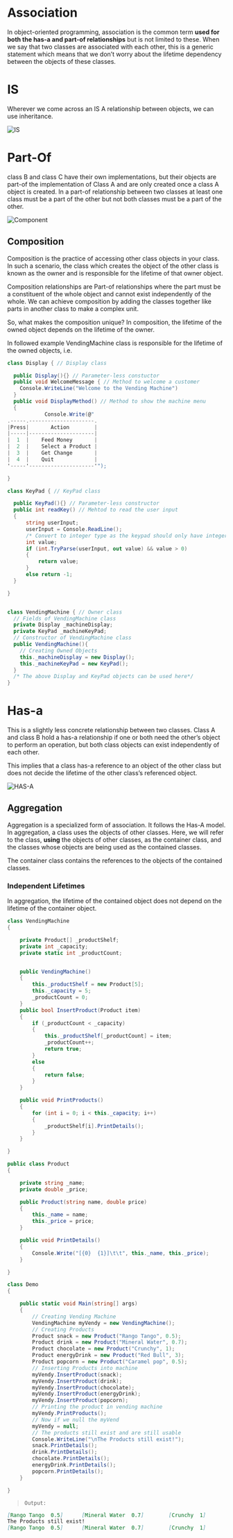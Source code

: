 
# Association

In object-oriented programming, association is the common term **used for both the has-a and part-of relationships** but is not limited to these. When we say that two classes are associated with each other, this is a generic statement which means that we don’t worry about the lifetime dependency between the objects of these classes.

# IS

Wherever we come across an IS A relationship between objects, we can use inheritance.

![IS](../../../../../assets/attachments/oop/is.jpg)

# Part-Of

class B and class C have their own implementations, but their objects are part-of the implementation of Class A and are only created once a class A object is created.
In a part-of relationship between two classes at least one class must be a part of the other but not both classes must be a part of the other.

![Component](../../../../../assets/attachments/oop/component.jpg)

## Composition
Composition is the practice of accessing other class objects in your class. In such a scenario, the class which creates the object of the other class is known as the owner and is responsible for the lifetime of that owner object.

Composition relationships are Part-of relationships where the part must be a constituent of the whole object and cannot exist independently of the whole. We can achieve composition by adding the classes together like parts in another class to make a complex unit.

So, what makes the composition unique?
In composition, the lifetime of the owned object depends on the lifetime of the owner.

In followed example VendingMachine class is responsible for the lifetime of the owned objects, i.e.

```c#
class Display { // Display class

  public Display(){} // Parameter-less constuctor
  public void WelcomeMessage { // Method to welcome a customer
    Console.WriteLine("Welcome to the Vending Machine")
  }
  public void DisplayMethod() // Method to show the machine menu
  {
            Console.Write(@"
.-----.---------------------.
|Press|       Action        |
|-----|---------------------|
|  1  |    Feed Money       |
|  2  |    Select a Product |
|  3  |    Get Change       |
|  4  |    Quit             |
'-----'---------------------'");

}

class KeyPad { // KeyPad class

  public KeyPad(){} // Parameter-less constructor
  public int readKey() // Mehtod to read the user input
  {
      string userInput;
      userInput = Console.ReadLine();
      /* Convert to integer type as the keypad should only have integer inputs */
      int value;
      if (int.TryParse(userInput, out value) && value > 0)
      {
          return value;
      }
      else return -1;
  }

}


class VendingMachine { // Owner class
  // Fields of VendingMachine class
  private Display _machineDisplay; 
  private KeyPad _machineKeyPad;
  // Constructor of VendingMachine class
  public VendingMachine(){
    // Creating Owned Objects
    this._machineDisplay = new Display();
    this._machineKeyPad = new KeyPad();
  }
  /* The above Display and KeyPad objects can be used here*/
}
```

# Has-a

This is a slightly less concrete relationship between two classes. Class A and class B hold a has-a relationship if one or both need the other’s object to perform an operation, but both class objects can exist independently of each other.

This implies that a class has-a reference to an object of the other class but does not decide the lifetime of the other class’s referenced object.

![HAS-A](../../../../../assets/attachments/oop/has-a.jpg)

## Aggregation 
Aggregation is a specialized form of association. It follows the Has-A model. In aggregation, a class uses the objects of other classes. Here, we will refer to the class, **using** the objects of other classes, as the container class, and the classes whose objects are being used as the contained classes.

The container class contains the references to the objects of the contained classes.

### Independent Lifetimes
In aggregation, the lifetime of the contained object does not depend on the lifetime of the container object.

```c#
class VendingMachine
{

    private Product[] _productShelf;
    private int _capacity;
    private static int _productCount;


    public VendingMachine()
    {
        this._productShelf = new Product[5];
        this._capacity = 5;
        _productCount = 0;
    }
    public bool InsertProduct(Product item)
    {
        if (_productCount < _capacity)
        {
            this._productShelf[_productCount] = item;
            _productCount++;
            return true;
        }
        else
        {
            return false;
        }
    }

    public void PrintProducts()
    {
        for (int i = 0; i < this._capacity; i++)
        {
            _productShelf[i].PrintDetails();
        }
    }

}

public class Product
{

    private string _name;
    private double _price;

    public Product(string name, double price)
    {
        this._name = name;
        this._price = price;
    }

    public void PrintDetails()
    {
        Console.Write("[{0}  {1}]\t\t", this._name, this._price);
    }

}

class Demo
{

    public static void Main(string[] args)
    {
        // Creating Vending Machine
        VendingMachine myVendy = new VendingMachine();
        // Creating Products
        Product snack = new Product("Rango Tango", 0.5);
        Product drink = new Product("Mineral Water", 0.7);
        Product chocolate = new Product("Crunchy", 1);
        Product energyDrink = new Product("Red Bull", 3);
        Product popcorn = new Product("Caramel pop", 0.5);
        // Inserting Products into machine
        myVendy.InsertProduct(snack);
        myVendy.InsertProduct(drink);
        myVendy.InsertProduct(chocolate);
        myVendy.InsertProduct(energyDrink);
        myVendy.InsertProduct(popcorn);
        // Printing the product in vending machine
        myVendy.PrintProducts();
        // Now if we null the myVend
        myVendy = null;
        // The products still exist and are still usable
        Console.WriteLine("\nThe Products still exist!");
        snack.PrintDetails();
        drink.PrintDetails();
        chocolate.PrintDetails();
        energyDrink.PrintDetails();
        popcorn.PrintDetails();
    }

}
```

> `Output:`

```md
[Rango Tango  0.5]		[Mineral Water  0.7]		[Crunchy  1]		[Red Bull  3]		[Caramel pop  0.5]		
The Products still exist!
[Rango Tango  0.5]		[Mineral Water  0.7]		[Crunchy  1]		[Red Bull  3]		[Caramel pop  0.5]		
```